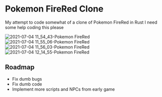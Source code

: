 # Pokemon FireRed Clone

My attempt to code somewhat of a clone of Pokemon FireRed in Rust
I need some help coding this please

![2021-07-04 11_54_43-Pokemon FireRed](https://user-images.githubusercontent.com/14354819/124396944-9ade7080-dcc1-11eb-9b7d-46f09c8356ec.png)
![2021-07-04 11_55_06-Pokemon FireRed](https://user-images.githubusercontent.com/14354819/124396945-9c0f9d80-dcc1-11eb-8335-8471f3f35e7a.png)
![2021-07-04 11_56_03-Pokemon FireRed](https://user-images.githubusercontent.com/14354819/124396948-9dd96100-dcc1-11eb-9c0e-ba4115103cec.png)
![2021-07-04 12_14_55-Pokemon FireRed](https://user-images.githubusercontent.com/14354819/124396949-9f0a8e00-dcc1-11eb-83f3-6e515cada979.png)


## Roadmap

* Fix dumb bugs
* Fix dumb code
* Implement more scripts and NPCs from early game